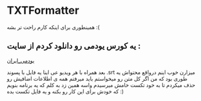 # TXTFormatter
همینطوری برای اینکه کارم راحت تر بشه :(

## یه کورس یودمی رو دانلود کردم  از سایت : 
[یودمی_ایران](https://udemyiran.com/)

بعد همراه با هر ویدیو عی اینا یه فایل با پسوند .srt  میزارن خوب اینم درواقع محتواش یه طوری بود که من اگر کل متن رو میخواستم باید میرفتم همه ی اطلاعات اضافیش رو حذف میکردم تا به خود تکست
خامش میرسیدم واسه همین زد به کلم که یه برنامه بنویم که خودش برای این کار رو بکنه و یه فایل تکست بده :)


